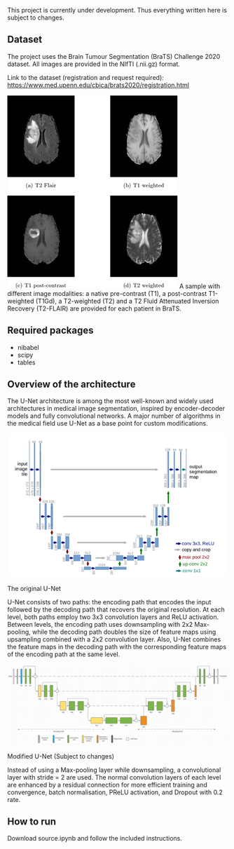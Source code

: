 This project is currently under development. Thus everything written here is subject to changes.

## Dataset
The project uses the Brain Tumour Segmentation (BraTS) Challenge 2020 dataset. All images are provided in the NIfTI (.nii.gz) format.

Link to the dataset (registration and request required):
https://www.med.upenn.edu/cbica/brats2020/registration.html 

![Original U-Net architecture](https://github.com/k123cp/Brain-Tumour-Segmentation/blob/main/img/sample.png)
A sample with different image modalities: a native pre-contrast (T1), a post-contrast T1-weighted (T1Gd), a T2-weighted (T2) and a T2 Fluid Attenuated Inversion Recovery (T2-FLAIR) are provided for each patient in BraTS.

## Required packages
<ul>
<li>nibabel </li>
<li>scipy</li>
<li>tables</li>
</ul>

## Overview of the architecture

The U-Net architecture is among the most well-known and widely used architectures in medical image segmentation, inspired by encoder-decoder models and fully convolutional networks. A major number of algorithms in the medical field use U-Net as a base point for custom modifications.
 
![Original U-Net architecture](https://github.com/k123cp/Brain-Tumour-Segmentation/blob/main/img/u-net.png)


The original U-Net


U-Net consists of two paths: the encoding path that encodes the input followed by the decoding path that recovers the original resolution. At each level, both paths employ two 3x3 convolution layers and ReLU activation. Between levels, the encoding path uses downsampling with 2x2 Max-pooling, while the decoding path doubles the size of feature maps using upsampling combined with a 2x2 convolution layer. Also, U-Net combines the feature maps in the decoding path with the corresponding feature maps of the encoding path at the same level.

![Modified U-Net architecture](https://github.com/k123cp/Brain-Tumour-Segmentation/blob/main/img/u-net-modified.png)


Modified U-Net (Subject to changes)


Instead of using a Max-pooling layer while downsampling, a convolutional layer with stride = 2 are used. The normal convolution layers of each level are enhanced by a residual connection for more efficient training and convergence, batch normalisation, PReLU activation, and Dropout with 0.2 rate. 

## How to run
Download source.ipynb and follow the included instructions.
